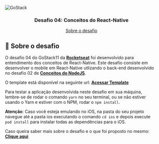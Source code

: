 <img alt="GoStack" src="https://storage.googleapis.com/golden-wind/bootcamp-gostack/header-desafios.png" />

<h3 align="center">
  Desafio 04: Conceitos do React-Native
</h3>

<p align="center">
  <a href="#rocket-sobre-o-desafio">Sobre o desafio</a>
</p>

## :rocket: Sobre o desafio

O desafio 04 do GoStack11 da **[Rocketseat](http://rocketseat.com.br/)** foi desenvolvido para entendimento dos conceitos de React-Native. Este desafio consiste em desenvolver o mobile em React-Native utlizando o back-end desenvolvido no desafio 02 de **[Conceitos do NodeJS](https://github.com/caiorobert/conceitos-nodejs)**.

O template está disponível na seguinte url: **[Acessar Template](https://github.com/Rocketseat/gostack-template-conceitos-reactjs)**

Para testar a aplicação desenvolvida neste desafio em sua máquina, lembre-se de rodar o comando `yarn` no seu terminal, ou se não estiver usando o Yarn e estiver com o NPM, rodar o `npm install`.

**Atenção**: Caso você esteja emulando no iOS, na pasta do seu projeto navegue até a pasta ios executando o comando `cd ios` e depois execute `pod install` para instalar todas as dependências para o iOS.

Caso queira saber mais sobre o desafio e o que foi proposto no mesmo: **[Clique aqui](https://github.com/Rocketseat/bootcamp-gostack-desafios/tree/master/desafio-conceitos-react-native)**


